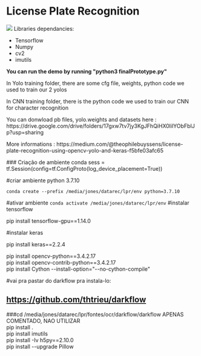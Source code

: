 # License Plate Recognition
<img src="readmeimg.png"/>
Libraries dependancies:
  <ul>
  <li>Tensorflow</li>
  <li>Numpy</li>
  <li>cv2</li>
  <li>imutils</li>
  </ul>
  
  <strong>You can run the demo by running "python3 finalPrototype.py"</strong>
  
  <p>In Yolo training folder, there are some cfg file, weights, python code we used to train our 2 yolos</p>
  <p>In CNN training folder, there is the python code we used to train our CNN for character recognition</p>
  <p>You can donwload pb files, yolo.weights and datasets here : https://drive.google.com/drive/folders/17gxw7tv7jy3KgJFhQiHX0IilYObFbIJp?usp=sharing </p>
 <p> More informations : https://medium.com/@theophilebuyssens/license-plate-recognition-using-opencv-yolo-and-keras-f5bfe03afc65 </p>    
 ### Criação de ambiente conda 
sess = tf.Session(config=tf.ConfigProto(log_device_placement=True))

#criar ambiente python 3.7.10  

`conda create --prefix /media/jones/datarec/lpr/env python=3.7.10`

#ativar ambiente 
`conda activate /media/jones/datarec/lpr/env`
#instalar tensorflow 

pip install tensorflow-gpu==1.14.0

#instalar keras 

pip install keras==2.2.4 

pip install opencv-python==3.4.2.17  
pip install opencv-contrib-python==3.4.2.17  
pip install Cython --install-option="--no-cython-compile"   

#vai pra pastar do darkflow pra instala-lo:
## https://github.com/thtrieu/darkflow
###cd /media/jones/datarec/lpr/fontes/ocr/darkflow/darkflow APENAS COMENTADO, NAO UTILIZAR    
pip install .  
pip install imutils  
pip install -Iv h5py==2.10.0  
pip install --upgrade Pillow  

